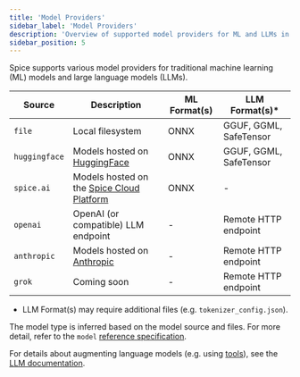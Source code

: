 ```yaml
---
title: 'Model Providers'
sidebar_label: 'Model Providers'
description: 'Overview of supported model providers for ML and LLMs in Spice.'
sidebar_position: 5
---
```


Spice supports various model providers for traditional machine learning (ML) models and large language models (LLMs).

| Source        | Description                                                                                     | ML Format(s) | LLM Format(s)\*        |
| ------------- | ----------------------------------------------------------------------------------------------- | ------------ | ---------------------- |
| `file`        | Local filesystem                                                                                | ONNX         | GGUF, GGML, SafeTensor |
| `huggingface` | Models hosted on [HuggingFace](https://huggingface.co)                                          | ONNX         | GGUF, GGML, SafeTensor |
| `spice.ai`    | Models hosted on the [Spice Cloud Platform](https://docs.spice.ai/building-blocks/spice-models) | ONNX         | -                      |
| `openai`      | OpenAI (or compatible) LLM endpoint                                                             | -            | Remote HTTP endpoint   |
| `anthropic`   | Models hosted on [Anthropic](https://www.anthropic.com)                                         | -            | Remote HTTP endpoint   |
| `grok`        | Coming soon                                                                                     | -            | Remote HTTP endpoint   |

- LLM Format(s) may require additional files (e.g. `tokenizer_config.json`).

The model type is inferred based on the model source and files. For more detail, refer to the `model` [reference specification](/reference/spicepod/models.md).

For details about augmenting language models (e.g. using [tools](/features/large-language-models/runtime_tools.md)), see the [LLM documentation](/features/large-language-models).
